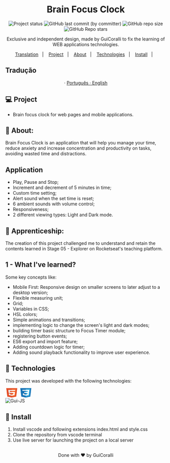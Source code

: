 <h1 align="center">Brain Focus Clock</h1> 



<p align="center">
	  <img alt="Project status" src="https://img.shields.io/badge/Status-Finalizado-green">
	  <img alt="GitHub last commit (by committer)" src="https://img.shields.io/github/last-commit/GuiCoralli/Brain-Focus-Clock-">
	  <img alt="GitHub repo size" src="https://img.shields.io/github/repo-size/GuiCoralli/Brain-Focus-Clock">
	  <img alt="GitHub Repo stars" src="https://img.shields.io/github/stars/GuiCoralli%1FBrain-Focus-Clock?style=social">
</p>



<p align="center">
Exclusive and independent design, made by GuiCoralli to fix the learning of WEB applications technologies.
</p>

<p align="center">
  <a href="#-Translation">Translation</a>&nbsp;&nbsp;&nbsp;|&nbsp;&nbsp;&nbsp;
  <a href="#-Project">Project</a>&nbsp;&nbsp;&nbsp;|&nbsp;&nbsp;&nbsp;
  <a href="#-About">About</a>&nbsp;&nbsp;&nbsp;|&nbsp;&nbsp;&nbsp;
  <a href="#-Technologies">Technologies</a>&nbsp;&nbsp;&nbsp;|&nbsp;&nbsp;&nbsp;
  <a href="#-Install">Install</a>&nbsp;&nbsp;&nbsp;|&nbsp;&nbsp;&nbsp;
</p>


 ## Tradução 
 <p align="center">
   ·
  <a href="https://github.com/GuiCoralli/Clash_of_Cars/blob/main/readme-pt-br.md"> Português
  ·
  <a href="https://github.com/GuiCoralli/Clash_of_Cars/blob/main/README.md"> English
  </a>

##

## 💻 Project

  * Brain focus clock for web pages and mobile applications.

## 📜 About:

Brain Focus Clock is an application that will help you manage your time, reduce anxiety and increase concentration and productivity on tasks, avoiding wasted time and distractions.

## Application

* Play, Pause and Stop;
* Increment and decrement of 5 minutes in time;
* Custom time setting;
* Alert sound when the set time is reset;
* 6 ambient sounds with volume control;
* Responsiveness;
* 2 different viewing types: Light and Dark mode.

## 🧠 Apprenticeship:

The creation of this project challenged me to understand and retain the contents learned in Stage 05 - Explorer on Rocketseat's teaching platform.

## 1 - What I've learned?

Some key concepts like:

* Mobile First: Responsive design on smaller screens to later adjust to a desktop version;
* Flexible measuring unit;
* Grid;
* Variables in CSS;
* HSL colors;
* Simple animations and transitions;
* implementing logic to change the screen's light and dark modes;
* building timer basic structure to Focus Timer module;
* registering button events;
* ES6 export and import feature;
* Adding countdown logic for timer;
* Adding sound playback functionality to improve user experience.

## 🚀 Technologies
This project was developed with the following technologies:

 <div>
 <img align="center" alt="Gui-HTML" height="30" width="40" src="https://raw.githubusercontent.com/devicons/devicon/master/icons/html5/html5-original.svg">
  <img align="center" alt="Gui-CSS" height="30" width="40" src="https://raw.githubusercontent.com/devicons/devicon/master/icons/css3/css3-original.svg">
 </div>
   <img align="center" alt="Gui-JS" height="30" width="40" src="https://raw.githubusercontent.com/devicons/devicon/master/icons/js/js-original.svg">
 </div>
 

## 💾 Install

1) Install  vscode and following extensions index.html and style.css
2) Clone the repository from vscode terminal
3) Use live server for launching the project on a local server
 
 ##
 
<footer>
 <p align="center"> Done with ♥ by GuiCoralli 
 </p>
</footer>
